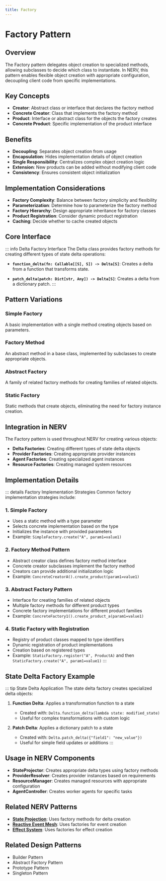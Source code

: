 ```yaml
---
title: Factory
---
```



# Factory Pattern

## Overview

The Factory pattern delegates object creation to specialized methods, allowing subclasses to decide which class to instantiate. In NERV, this pattern enables flexible object creation with appropriate configuration, decoupling client code from specific implementations.

## Key Concepts

- **Creator**: Abstract class or interface that declares the factory method
- **Concrete Creator**: Class that implements the factory method
- **Product**: Interface or abstract class for the objects the factory creates
- **Concrete Product**: Specific implementation of the product interface

## Benefits

- **Decoupling**: Separates object creation from usage
- **Encapsulation**: Hides implementation details of object creation
- **Single Responsibility**: Centralizes complex object creation logic
- **Extension**: New products can be added without modifying client code
- **Consistency**: Ensures consistent object initialization

## Implementation Considerations

- **Factory Complexity**: Balance between factory simplicity and flexibility
- **Parameterization**: Determine how to parameterize the factory method
- **Factory Hierarchy**: Design appropriate inheritance for factory classes
- **Product Registration**: Consider dynamic product registration
- **Caching**: Decide whether to cache created objects

## Core Interface

::: info Delta Factory Interface
The Delta class provides factory methods for creating different types of state delta operations:

- **`function_delta(fn: Callable[[S], S]) -> Delta[S]`**:
  Creates a delta from a function that transforms state.

- **`patch_delta(patch: Dict[str, Any]) -> Delta[S]`**:
  Creates a delta from a dictionary patch.
:::

## Pattern Variations

### Simple Factory

A basic implementation with a single method creating objects based on parameters.

### Factory Method

An abstract method in a base class, implemented by subclasses to create appropriate objects.

### Abstract Factory

A family of related factory methods for creating families of related objects.

### Static Factory

Static methods that create objects, eliminating the need for factory instance creation.

## Integration in NERV

The Factory pattern is used throughout NERV for creating various objects:

- **Delta Factories**: Creating different types of state delta objects
- **Provider Factories**: Creating appropriate provider instances
- **Agent Factories**: Creating specialized agent instances
- **Resource Factories**: Creating managed system resources

## Implementation Details

::: details Factory Implementation Strategies
Common factory implementation strategies include:

### 1. Simple Factory
- Uses a static method with a type parameter
- Selects concrete implementation based on the type
- Initializes the instance with provided parameters
- Example: `SimpleFactory.create("A", param1=value1)`

### 2. Factory Method Pattern
- Abstract creator class defines factory method interface
- Concrete creator subclasses implement the factory method
- Creators can provide additional initialization logic
- Example: `ConcreteCreatorA().create_product(param1=value1)`

### 3. Abstract Factory Pattern
- Interface for creating families of related objects
- Multiple factory methods for different product types
- Concrete factory implementations for different product families
- Example: `ConcreteFactory1().create_product_a(param1=value1)`

### 4. Static Factory with Registration
- Registry of product classes mapped to type identifiers
- Dynamic registration of product implementations
- Creation based on registered types
- Example: `StaticFactory.register("A", ProductA)` and then `StaticFactory.create("A", param1=value1)`
:::

## State Delta Factory Example

::: tip State Delta Application
The state delta factory creates specialized delta objects:

1. **Function Delta**: Applies a transformation function to a state
   - Created with: `Delta.function_delta(lambda state: modified_state)`
   - Useful for complex transformations with custom logic

2. **Patch Delta**: Applies a dictionary patch to a state
   - Created with: `Delta.patch_delta({"field1": "new_value"})`
   - Useful for simple field updates or additions
:::

## Usage in NERV Components

- **StateProjector**: Creates appropriate delta types using factory methods
- **ProviderResolver**: Creates provider instances based on requirements
- **ResourceManager**: Creates managed resources with appropriate configuration
- **AgentController**: Creates worker agents for specific tasks

## Related NERV Patterns

- **[State Projection](../patterns/state_projection.md)**: Uses factory methods for delta creation
- **[Reactive Event Mesh](../patterns/reactive_event_mesh.md)**: Uses factories for event creation
- **[Effect System](../patterns/effect_system.md)**: Uses factories for effect creation

## Related Design Patterns

- Builder Pattern
- Abstract Factory Pattern
- Prototype Pattern
- Singleton Pattern
